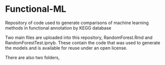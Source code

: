 # Functional-ML
Repository of code used to generate comparisons of machine learning methods in functional annotation by KEGG database

Two main files are uploaded into this repository, RandomForest.Rmd and RandomForestTest.ipnyb. These contain the code that was used to generate the models and is available for reuse  under an open license.

There are also two folders, 
